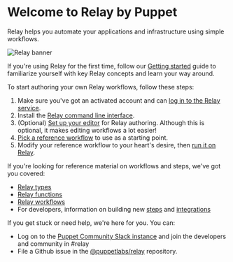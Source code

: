 # Welcome to Relay by Puppet

Relay helps you automate your applications and infrastructure using simple workflows.

![Relay banner](images/relay-logo.svg)

If you're using Relay for the first time, follow our [Getting started](getting-started.md) guide to familiarize yourself with key Relay concepts and learn your way around.

To start authoring your own Relay workflows, follow these steps:

1. Make sure you've got an activated account and can [log in to the Relay service](https://app.relay.sh).
2. Install the [Relay command line interface](https://github.com/puppetlabs/relay#installation).
3. (Optional) [Set up your editor](developers/setting-up-editor.md) for Relay authoring. Although this is optional, it 
   makes editing workflows a lot easier!
4. [Pick a reference workflow](reference-workflows.md) to use as a starting point.
5. Modify your reference workflow to your heart's desire, then [run it on Relay](using-workflows/running-a-workflow.md).

If you're looking for reference material on workflows and steps, we've got you covered:

* [Relay types](reference/relay-types.md)
* [Relay functions](reference/relay-functions.md)
* [Relay workflows](reference/relay-workflows.md)
* For developers, information on building new [steps](developers/step-authoring.md) and [integrations](developers/integrating-with-relay.md)

If you get stuck or need help, we're here for you. You can:

* Log on to the [Puppet Community Slack instance](https://slack.puppet.com) and join the developers and community in #relay
* File a Github issue in the [@puppetlabs/relay](https://github.com/puppetlabs/relay/issues/new/choose) repository.
